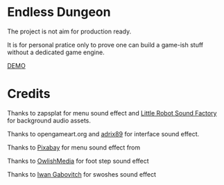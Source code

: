 # Endless Dungeon
The project is not aim for production ready. 

It is for personal pratice only to prove one can build a game-ish stuff without a dedicated game engine.

[DEMO](https://r000tmnt.github.io/endless_dungeon/)

# Credits
Thanks to zapsplat for menu sound effect and <a href="https://www.zapsplat.com/author/little-robot-sound-factory/">Little Robot Sound Factory</a> for background audio assets.

Thanks to opengameart.org and <a href="https://opengameart.org/content/ui-sounds-rpg-inventory-sounds">adrix89</a> for interface sound effect.

Thanks to <a href="https://pixabay.com/sound-effects/?utm_source=link-attribution&utm_medium=referral&utm_campaign=music&utm_content=102220">Pixabay</a> for menu sound effect from

Thanks to <a href="https://opengameart.org/content/footstep-sounds">OwlishMedia</a> for foot step sound effect

Thanks to <a href="https://opengameart.org/content/swish-bamboo-stick-weapon-swhoshes">Iwan Gabovitch</a> for swoshes sound effect